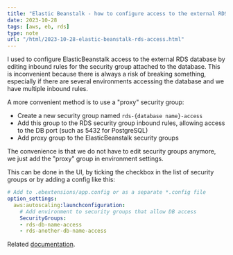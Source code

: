 ```yaml
---
title: "Elastic Beanstalk - how to configure access to the external RDS database"
date: 2023-10-28
tags: [aws, eb, rds]
type: note
url: "/html/2023-10-28-elastic-beanstalk-rds-access.html"
---
```


I used to configure ElasticBeanstalk access to the external RDS database by editing inbound rules for the security group attached to the database.
This is inconvenient because there is always a risk of breaking something, especially if there are several environments accessing the database and we have multiple inbound rules.

A more convenient method is to use a "proxy" security group:

* Create a new security group named `rds-{database name}-access`
* Add this group to the RDS security group inbound rules, allowing access to the DB port (such as 5432 for PostgreSQL)
* Add proxy group to the ElasticBeanstalk security groups

The convenience is that we do not have to edit security groups anymore, we just add the "proxy" group in environment settings.

<!-- more -->

This can be done in the UI, by ticking the checkbox in the list of security groups or by adding a config like this:

```yaml
# Add to .ebextensions/app.config or as a separate *.config file 
option_settings:
  aws:autoscaling:launchconfiguration:
    # Add environment to security groups that allow DB access
    SecurityGroups:
    - rds-db-name-access
    - rds-another-db-name-access
```

Related [documentation](https://docs.aws.amazon.com/elasticbeanstalk/latest/dg/rds-external-defaultvpc.html).

